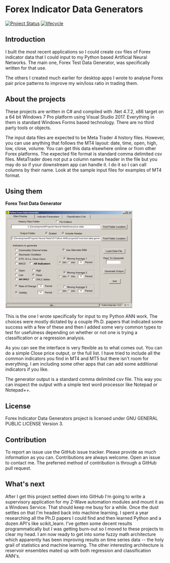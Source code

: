 # Forex Indicator Data Generators

[![Project Status](https://www.repostatus.org/badges/latest/active.svg)](https://www.repostatus.org/#active)
[![lifecycle](https://img.shields.io/badge/lifecycle-maturing-blue.svg)](https://www.tidyverse.org/lifecycle/#maturing)

## **Introduction**

I built the most recent applications so I could create csv files of Forex indicator data that I could input to my Python based Artificial Neural Networks. The main one, Forex Test Data Generator, was specifically written for that use.

The others I created much earlier for desktop apps I wrote to analyse Forex pair price patterns to improve my win/loss ratio in trading them.

## **About the projects**


These projects are written in C# and compiled with .Net 4.7.2, x86 target on a 64 bit Windows 7 Pro platform using Visual Studio 2017. Everything in them is standard Windows Forms based technology. There are no third party tools or objects.

The input data files are expected to be Meta Trader 4 history files. However, you can use anything that follows the MT4 layout: date, time, open, high, low, close, volume. You can get this data elsewhere online or from other Forex platforms. The expected file format is standard comma delimited csv files. MetaTrader does not put a column names header in the file but you may do so if your downstream app can handle it. I do it so I can call columns by their name. Look at the sample input files for examples of MT4 format.

## **Using them**

**Forex Test Data Generator**

![C:\Development\GitHub repository work area\Forex-Indicator-Data-Generators\images\Fdg_snapshot.png](images/Fdg_snapshot)

This is the one I wrote specifically for input to my Python ANN work. The choices were mostly dictated by a couple Ph.D. papers that indicated some success with a few of these and then I added some very common types to test for usefulness depending on whether or not one is trying a classification or a regression analysis.

As you can see the interface is very flexible as to what comes out. You can do a simple Close price output, or the full list. I have tried to include all the common indicators you find in MT4 and MT5 but there isn't room for everything. I am including some other apps that can add some additional indicators if you like.

The generator output is a standard comma delimited csv file. This way you can inspect the output with a simple text word processor like Notepad or Notepad++.


## License

Forex Indicator Data Generators project is licensed under GNU GENERAL PUBLIC LICENSE Version 3.

## Contribution

To report an issue use the GitHub issue tracker. Please provide as much information as you can.
Contributions are always welcome. Open an issue to contact me. The preferred method of contribution is through a GitHub pull request. 


## **What's next**

After I get this project settled down into GitHub I'm going to write a supervisory application for my Z-Wave automation modules and mount it as a Windows Service. That should keep me busy for a while. Once the dust settles on that I'm headed back into machine learning. I spent a year researching all the Ph.D papers I could find and then learned Python and a dozen API's like scikit_learn. I've gotten some decent results programmatically but I was getting burn-out so I moved to these projects to clear my head. I am now ready to get into some fuzzy math architecture which apparently has been improving results on time series data -- the holy grail of statistics and machine learning. The other interesting architecture is reservoir ensembles mated up with both regression and classification ANN's.
